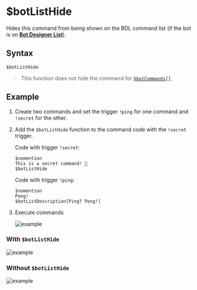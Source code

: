 # $botListHide
Hides this command from being shown on the BDL command list (if the bot is on [**Bot Designer List**](https://botdesignerlist.com)).

## Syntax
```
$botListHide
```
> This function does not hide the command for [`$botCommands[]`](./botCommands.md).

## Example
1. Create two commands and set the trigger `!ping` for one command and `!secret` for the other.
2. Add the `$botListHide` function to the command code with the `!secret` trigger.

   Code with trigger `!secret`:
   ```
   $nomention
   This is a secret command! 🤫
   $botListHide
   ```

   Code with trigger `!ping`:
   ```
   $nomention
   Pong!
   $botListDescription[Ping? Pong!]
   ```
3. Execute commands

   ![example](https://user-images.githubusercontent.com/113303649/210347402-7b36f8f4-fc8f-4804-9310-1ed2de0392dc.png)

### With `$botListHide`
 ![example](https://user-images.githubusercontent.com/113303649/210349185-677b00f3-df10-4443-a9b5-25ec9c2c2e29.png)

### Without `$botListHide`
![example](https://user-images.githubusercontent.com/113303649/210350126-b99c73bd-e684-4f5e-a01c-f32c40c54c20.png)
